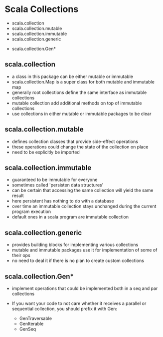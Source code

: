 # Scala Collections

- scala.collection
- scala.collection.mutable
- scala.collection.immutable
- scala.collection.generic
* scala.collection.Gen\*

## scala.collection

- a class in this package can be either mutable or immutable
- scala.collection.Map is a super class for both mutable and immutable map
- generally root collections define the same interface as immutable collections
- mutable collection add additional methods on top of immutable collections
- use collections in either mutable or immutable packages to be clear


## scala.collection.mutable

- defines collection classes that provide side-effect operations
- these operations could change the state of the collection on place
- need to be explicitly be imported


## scala.collection.immutable

- guaranteed to be immutable for everyone
- sometimes called 'persisten data structures'
- can be certain that accessing the same collection will yield the same result
- here persistent has nothing to do with a database
- over time an immutable collection stays unchanged during the current program execution
- default ones in a scala program are immutable collection

## scala.collection.generic

- provides building blocks for implementing various collections
- mutable and immutable packages use it for implementation of some of their ops
- no need to deal it if there is no plan to create custom collections

## scala.collection.Gen\*

- implement operations that could be implemented both in a seq and par collections

- If you want your code to not care whether it receives a parallel or sequential
  collection, you should prefix it with Gen:
  - GenTraversable
  - GenIterable
  - GenSeq
